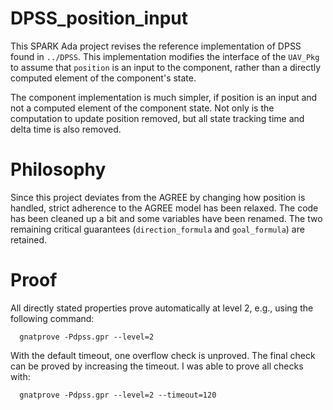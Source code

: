 DPSS_position_input
================================================================================

This SPARK Ada project revises the reference implementation of DPSS found in
`../DPSS`. This implementation modifies the interface of the `UAV_Pkg` to
assume that `position` is an input to the component, rather than a directly
computed element of the component's state.

The component implementation is much simpler, if position is an input and not
a computed element of the component state. Not only is the computation to update
position removed, but all state tracking time and delta time is also removed.

# Philosophy #

Since this project deviates from the AGREE by changing how position is handled,
strict adherence to the AGREE model has been relaxed. The code has been cleaned
up a bit and some variables have been renamed. The two remaining critical
guarantees (`direction_formula` and `goal_formula`) are retained.

# Proof #

All directly stated properties prove automatically at level 2, e.g., using the
following command:

      gnatprove -Pdpss.gpr --level=2

With the default timeout, one overflow check is unproved. The final check can be
proved by increasing the timeout. I was able to prove all checks with:

      gnatprove -Pdpss.gpr --level=2 --timeout=120
